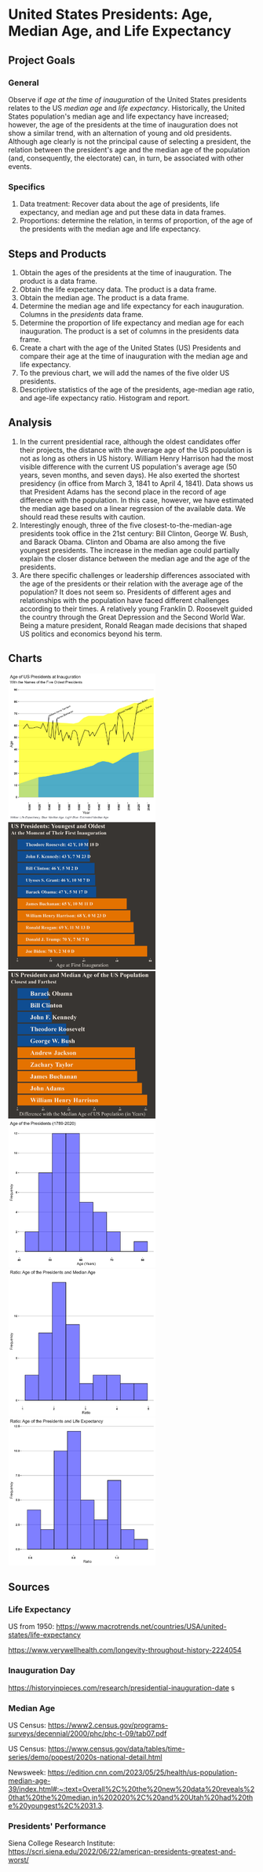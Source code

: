# United States Presidents: Age, Median Age, and Life Expectancy
## Project Goals
### General
Observe if *age at the time of inauguration* of the United States presidents relates to the US *median age* and *life expectancy*.
Historically, the United States population's median age and life expectancy have increased; however, the age of the presidents at the time of inauguration does not show a similar trend, with an alternation of young and old presidents. Although age clearly is not the principal cause of selecting a president, the relation between the president's age and the median age of the population (and, consequently, the electorate) can, in turn, be associated with other events. 
### Specifics
1. Data treatment: Recover data about the age of presidents, life expectancy, and median age and put these data in data frames.
2. Proportions: determine the relation, in terms of proportion, of the age of the presidents with the median age and life expectancy. 
## Steps and Products
1. Obtain the ages of the presidents at the time of inauguration. The product is a data frame. 
2. Obtain the life expectancy data. The product is a data frame. 
3. Obtain the median age. The product is a data frame. 
4. Determine the median age and life expectancy for each inauguration. Columns in the *presidents* data frame.
5. Determine the proportion of life expectancy and median age for each inauguration. The product is a set of columns in the presidents data frame.
6. Create a chart with the age of the United States (US) Presidents and compare their age at the time of inauguration with the median age and life expectancy.
7. To the previous chart, we will add the names of the five older US presidents.
8. Descriptive statistics of the age of the presidents, age-median age ratio, and age-life expectancy ratio. Histogram and report.
## Analysis
1. In the current presidential race, although the oldest candidates offer their projects, the distance with the average age of the US population is not as long as others in US history. William Henry Harrison had the most visible difference with the current US population's average age (50 years, seven months, and seven days). He also exerted the shortest presidency (in office from March 3, 1841 to April 4, 1841). Data shows us that President Adams has the second place in the record of age difference with the population. In this case, however, we have estimated the median age based on a linear regression of the available data. We should read these results with caution. 
2. Interestingly enough, three of the five closest-to-the-median-age presidents took office in the 21st century: Bill Clinton, George W. Bush, and Barack Obama. Clinton and Obama are also among the five youngest presidents. The increase in the median age could partially explain the closer distance between the median age and the age of the presidents. 
3. Are there specific challenges or leadership differences associated with the age of the presidents or their relation with the average age of the population? It does not seem so. Presidents of different ages and relationships with the population have faced different challenges according to their times. A relatively young Franklin D. Roosevelt guided the country through the Great Depression and the Second World War. Being a mature president, Ronald Reagan made decisions that shaped US politics and economics beyond his term. 
## Charts
<img src="output/Presidents_Age.png" alt="drawing" width="300"/>
<img src="output/df_hi_lo_age_graph.png" alt="drawing" width="300"/>
<img src="output/df_hi_lo_graph.png" alt="drawing" width="300"/>
<img src="output/presidents_age_graph.png" alt="drawing" width="300"/>
<img src="output/median_age_proportion_graph.png" alt="drawing" width="300"/>
<img src="output/life_expectancy_ratio.png" alt="drawing" width="300"/>




## Sources

### Life Expectancy

US from 1950: https://www.macrotrends.net/countries/USA/united-states/life-expectancy

https://www.verywellhealth.com/longevity-throughout-history-2224054

### Inauguration Day 

https://historyinpieces.com/research/presidential-inauguration-date s

### Median Age

US Census: https://www2.census.gov/programs-surveys/decennial/2000/phc/phc-t-09/tab07.pdf

US Census: https://www.census.gov/data/tables/time-series/demo/popest/2020s-national-detail.html

Newsweek: https://edition.cnn.com/2023/05/25/health/us-population-median-age-39/index.html#:~:text=Overall%2C%20the%20new%20data%20reveals%20that%20the%20median,in%202020%2C%20and%20Utah%20had%20the%20youngest%2C%2031.3.


### Presidents' Performance

Siena College Research Institute: https://scri.siena.edu/2022/06/22/american-presidents-greatest-and-worst/



